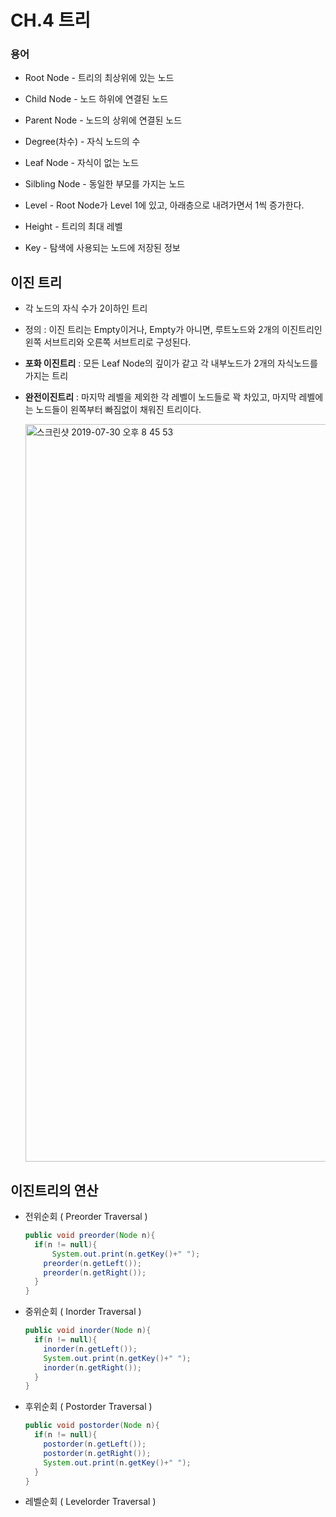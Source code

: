 # CH.4 트리

### 용어

- Root Node - 트리의 최상위에 있는 노드

- Child Node - 노드 하위에 연결된 노드

- Parent Node - 노드의 상위에 연결된 노드

- Degree(차수) - 자식 노드의 수

- Leaf Node - 자식이 없는 노드

- Silbling Node - 동일한 부모를 가지는 노드

- Level - Root Node가 Level 1에 있고, 아래층으로 내려가면서 1씩 증가한다.

- Height - 트리의 최대 레벨

- Key - 탐색에 사용되는 노드에 저장된 정보

  

## 이진 트리

- 각 노드의 자식 수가 2이하인 트리

- 정의 : 이진 트리는 Empty이거나, Empty가 아니면, 루트노드와 2개의 이진트리인 왼쪽 서브트리와 오른쪽 서브트리로 구성된다.

- **포화 이진트리** : 모든 Leaf Node의 깊이가 같고 각 내부노드가 2개의 자식노드를 가지는 트리

- **완전이진트리** : 마지막 레벨을 제외한 각 레벨이 노드들로 꽉 차있고, 마지막 레벨에는 노드들이 왼쪽부터 빠짐없이 채워진 트리이다. 

  <img width="1180" alt="스크린샷 2019-07-30 오후 8 45 53" src="https://user-images.githubusercontent.com/43080040/62126962-de791480-b30b-11e9-9747-c9293d3a0d23.png">

## 이진트리의 연산

- 전위순회 ( Preorder Traversal )

  ```java
  public void preorder(Node n){
    if(n != null){
  		System.out.print(n.getKey()+" ");
      preorder(n.getLeft());
      preorder(n.getRight());
    }
  }
  ```

- 중위순회 ( Inorder Traversal )

  ```java
  public void inorder(Node n){
    if(n != null){
      inorder(n.getLeft());
      System.out.print(n.getKey()+" ");
      inorder(n.getRight());
    }
  }
  ```

- 후위순회 ( Postorder Traversal )

  ```java
  public void postorder(Node n){
  	if(n != null){
      postorder(n.getLeft());
      postorder(n.getRight());
      System.out.print(n.getKey()+" ");
    }
  }
  ```

- 레벨순회 ( Levelorder Traversal )

  